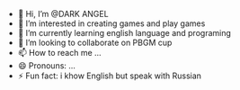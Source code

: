 - 👋 Hi, I’m @DARK ANGEL
- 👀 I’m interested in creating games and play games
- 🌱 I’m currently learning english language and programing
- 💞️ I’m looking to collaborate on PBGM cup
- 📫 How to reach me ...
- 😄 Pronouns: ...
- ⚡ Fun fact: i khow English but speak with Russian

<!---
diablo2907/diablo2907 is a ✨ special ✨ repository because its `README.md` (this file) appears on your GitHub profile.
You can click the Preview link to take a look at your changes.
--->
